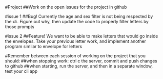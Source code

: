 
#Project
##Work on the open issues for the project in github

#issue 1
##Bug! Currently the age and sex filter is not being respected by the cli. Figure out why, then update the code to properly filter letters by those prompts

#issue 2
##Feature! We want to be able to make letters that would go inside the envelopes. Take your previous letter work, and implement another program similar to envelope for letters


#Remember between each session of working on the project that you should:
##when stopping work: ctrl c the server, commit and push changes to github
##when starting, run the server, and then in a separate window, test your cli app